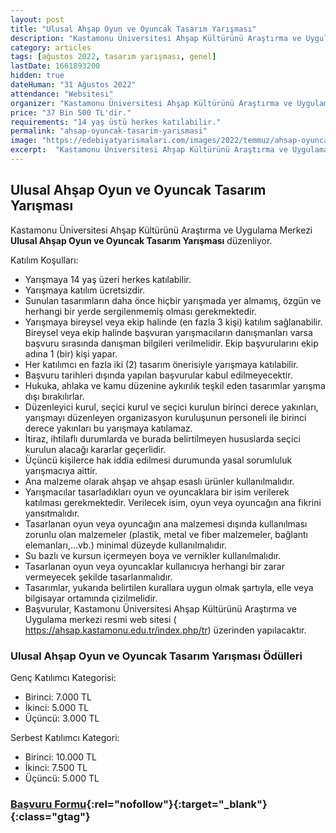 ```yaml
---
layout: post
title: "Ulusal Ahşap Oyun ve Oyuncak Tasarım Yarışması"
description: "Kastamonu Üniversitesi Ahşap Kültürünü Araştırma ve Uygulama Merkezi 'Ulusal Ahşap Oyun ve Oyuncak Tasarım Yarışması'  düzenliyor."
category: articles
tags: [ağustos 2022, tasarım yarışması, genel]
lastDate: 1661893200
hidden: true
dateHuman: "31 Ağustos 2022"
attendance: "Websitesi"
organizer: "Kastamonu Üniversitesi Ahşap Kültürünü Araştırma ve Uygulama Merkezi"
price: "37 Bin 500 TL'dir."
requirements: "14 yaş üstü herkes katılabilir."
permalink: "ahsap-oyuncak-tasarim-yarismasi"
image: "https://edebiyatyarismalari.com/images/2022/temmuz/ahsap-oyuncak-tasarim-yarismasi.jpg"
excerpt:  "Kastamonu Üniversitesi Ahşap Kültürünü Araştırma ve Uygulama Merkezi <strong> Ulusal Ahşap Oyun ve Oyuncak Tasarım Yarışması </strong> düzenliyor."
---
```


## Ulusal Ahşap Oyun ve Oyuncak Tasarım Yarışması
Kastamonu Üniversitesi Ahşap Kültürünü Araştırma ve Uygulama Merkezi **Ulusal Ahşap Oyun ve Oyuncak Tasarım Yarışması** düzenliyor.  

Katılım Koşulları:
- Yarışmaya 14 yaş üzeri herkes katılabilir.
- Yarışmaya katılım ücretsizdir.
- Sunulan tasarımların daha önce hiçbir yarışmada yer almamış, özgün ve herhangi bir yerde sergilenmemiş olması gerekmektedir.
- Yarışmaya bireysel veya ekip halinde (en fazla 3 kişi) katılım sağlanabilir. Bireysel veya ekip halinde başvuran yarışmacıların danışmanları varsa başvuru sırasında danışman bilgileri verilmelidir. Ekip başvurularını ekip adına 1 (bir) kişi yapar.
- Her katılımcı en fazla iki (2) tasarım önerisiyle yarışmaya katılabilir.
- Başvuru tarihleri dışında yapılan başvurular kabul edilmeyecektir.
- Hukuka, ahlaka ve kamu düzenine aykırılık teşkil eden tasarımlar yarışma dışı bırakılırlar.
- Düzenleyici kurul, seçici kurul ve seçici kurulun birinci derece yakınları, yarışmayı düzenleyen organizasyon kuruluşunun personeli ile birinci derece yakınları bu yarışmaya katılamaz.
- İtiraz, ihtilaflı durumlarda ve burada belirtilmeyen hususlarda seçici kurulun alacağı kararlar geçerlidir.
- Üçüncü kişilerce hak iddia edilmesi durumunda yasal sorumluluk yarışmacıya aittir.
- Ana malzeme olarak ahşap ve ahşap esaslı ürünler kullanılmalıdır.
- Yarışmacılar tasarladıkları oyun ve oyuncaklara bir isim verilerek katılması gerekmektedir. Verilecek isim, oyun veya oyuncağın ana fikrini yansıtmalıdır.
- Tasarlanan oyun veya oyuncağın ana malzemesi dışında kullanılması zorunlu olan malzemeler (plastik, metal ve fiber malzemeler, bağlantı elemanları,…vb.) minimal düzeyde kullanılmalıdır.
- Su bazlı ve kursun içermeyen boya ve vernikler kullanılmalıdır.
- Tasarlanan oyun veya oyuncaklar kullanıcıya herhangi bir zarar vermeyecek şekilde tasarlanmalıdır.
- Tasarımlar, yukarıda belirtilen kurallara uygun olmak şartıyla, elle veya bilgisayar ortamında çizilmelidir.
- Başvurular, Kastamonu Üniversitesi Ahşap Kültürünü Araştırma ve Uygulama merkezi resmi web sitesi ( https://ahsap.kastamonu.edu.tr/index.php/tr) üzerinden yapılacaktır.

### Ulusal Ahşap Oyun ve Oyuncak Tasarım Yarışması Ödülleri
Genç Katılımcı Kategorisi:
- Birinci: 7.000 TL
- İkinci: 5.000 TL
- Üçüncü: 3.000 TL

Serbest Katılımcı Kategori:
- Birinci: 10.000 TL
- İkinci: 7.500 TL
- Üçüncü: 5.000 TL


### [Başvuru Formu](https://ahsap.kastamonu.edu.tr/index.php/tr/?ref=edebiyatyarismalari.com){:rel="nofollow"}{:target="_blank"}{:class="gtag"}